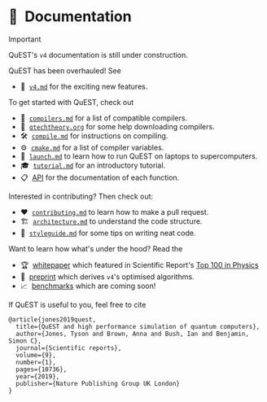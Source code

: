 <!--
  Doc overview

  @author Tyson Jones
-->


# 📖  Documentation

<!-- @todo remove this when doc done -->
> [!IMPORTANT]  
> QuEST's `v4` documentation is still under construction.

QuEST has been overhauled! See

- 🎉  [`v4.md`](v4.md) for the exciting new features.

To get started with QuEST, check out

- 🔧  [`compilers.md`](compilers.md) for a list of compatible compilers.
- 🔗  [`qtechtheory.org`](https://quest.qtechtheory.org/download/) for some help downloading compilers.
- 🛠️  [`compile.md`](compile.md) for instructions on compiling.
- ⚙️  [`cmake.md`](cmake.md) for a list of compiler variables.
- 🚀  [`launch.md`](launch.md) to learn how to run QuEST on laptops to supercomputers.
- 🎓  [`tutorial.md`](tutorial.md) for an introductory tutorial.
- 📋  [API](https://quest-kit.github.io/QuEST/group__api.html) for the documentation of each function.

Interested in contributing? Then check out:

- ❤️  [`contributing.md`](contributing.md) to learn how to make a pull request.
- 🏗️  [`architecture.md`](architecture.md) to understand the code structure.
- 🎨  [`styleguide.md`](styleguide.md) for some tips on writing neat code.

Want to learn how what's under the hood? Read the
- 🏆  [whitepaper](https://www.nature.com/articles/s41598-019-47174-9) which featured in Scientific Report's [Top 100 in Physics](https://www.nature.com/collections/ecehgdfcba/)
- 📝  [preprint](https://arxiv.org/abs/2311.01512) which derives `v4`'s optimised algorithms.
- 📈  [benchmarks](https://www.youtube.com/watch?v=dQw4w9WgXcQ) which are coming soon!


If QuEST is useful to you, feel free to cite
```
@article{jones2019quest,
  title={QuEST and high performance simulation of quantum computers},
  author={Jones, Tyson and Brown, Anna and Bush, Ian and Benjamin, Simon C},
  journal={Scientific reports},
  volume={9},
  number={1},
  pages={10736},
  year={2019},
  publisher={Nature Publishing Group UK London}
}
```